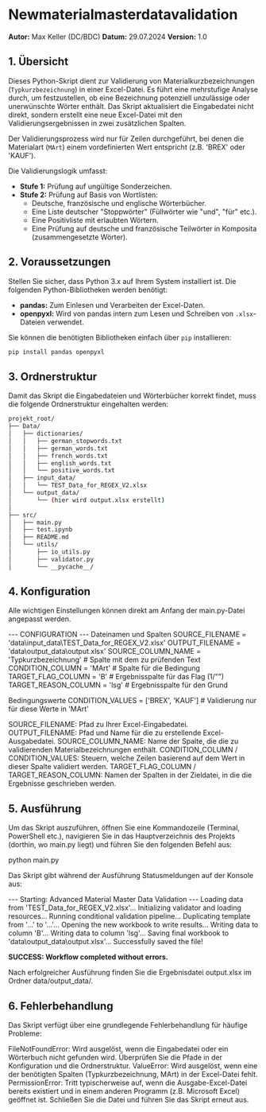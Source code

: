 # Newmaterialmasterdatavalidation

**Autor:** Max Keller (DC/BDC)
**Datum:** 29.07.2024
**Version:** 1.0

## 1. Übersicht

Dieses Python-Skript dient zur Validierung von Materialkurzbezeichnungen (`Typkurzbezeichnung`) in einer Excel-Datei. Es führt eine mehrstufige Analyse durch, um festzustellen, ob eine Bezeichnung potenziell unzulässige oder unerwünschte Wörter enthält. Das Skript aktualisiert die Eingabedatei nicht direkt, sondern erstellt eine neue Excel-Datei mit den Validierungsergebnissen in zwei zusätzlichen Spalten.

Der Validierungsprozess wird nur für Zeilen durchgeführt, bei denen die Materialart (`MArt`) einem vordefinierten Wert entspricht (z.B. 'BREX' oder 'KAUF').

Die Validierungslogik umfasst:
- **Stufe 1:** Prüfung auf ungültige Sonderzeichen.
- **Stufe 2:** Prüfung auf Basis von Wortlisten:
    - Deutsche, französische und englische Wörterbücher.
    - Eine Liste deutscher "Stoppwörter" (Füllwörter wie "und", "für" etc.).
    - Eine Positivliste mit erlaubten Wörtern.
    - Eine Prüfung auf deutsche und französische Teilwörter in Komposita (zusammengesetzte Wörter).

## 2. Voraussetzungen

Stellen Sie sicher, dass Python 3.x auf Ihrem System installiert ist. Die folgenden Python-Bibliotheken werden benötigt:

- **pandas:** Zum Einlesen und Verarbeiten der Excel-Daten.
- **openpyxl:** Wird von pandas intern zum Lesen und Schreiben von `.xlsx`-Dateien verwendet.

Sie können die benötigten Bibliotheken einfach über `pip` installieren:
```bash
pip install pandas openpyxl
```

## 3. Ordnerstruktur
Damit das Skript die Eingabedateien und Wörterbücher korrekt findet, muss die folgende Ordnerstruktur eingehalten werden:
```bash
projekt_root/
├── Data/
│   ├── dictionaries/
│   │   ├── german_stopwords.txt
│   │   ├── german_words.txt
│   │   ├── french_words.txt
│   │   ├── english_words.txt
│   │   └── positive_words.txt
│   ├── input_data/
│   │   └── TEST_Data_for_REGEX_V2.xlsx
│   └── output_data/
│       └── (hier wird output.xlsx erstellt)
│
├── src/
│   ├── main.py
│   ├── test.ipynb
│   ├── README.md
│   └── utils/
│       ├── io_utils.py
│       ├── validator.py
│       └── __pycache__/
```


## 4. Konfiguration
Alle wichtigen Einstellungen können direkt am Anfang der main.py-Datei angepasst werden.

--- CONFIGURATION ---
Dateinamen und Spalten
SOURCE_FILENAME = 'data\input_data\TEST_Data_for_REGEX_V2.xlsx'
OUTPUT_FILENAME = 'data\output_data\output.xlsx'
SOURCE_COLUMN_NAME = 'Typkurzbezeichnung' # Spalte mit dem zu prüfenden Text
CONDITION_COLUMN = 'MArt'                 # Spalte für die Bedingung
TARGET_FLAG_COLUMN = 'B'                  # Ergebnisspalte für das Flag (1/"")
TARGET_REASON_COLUMN = 'lsg'              # Ergebnisspalte für den Grund

Bedingungswerte
CONDITION_VALUES = ['BREX', 'KAUF']       # Validierung nur für diese Werte in 'MArt'


SOURCE_FILENAME: Pfad zu Ihrer Excel-Eingabedatei.
OUTPUT_FILENAME: Pfad und Name für die zu erstellende Excel-Ausgabedatei.
SOURCE_COLUMN_NAME: Name der Spalte, die die zu validierenden Materialbezeichnungen enthält.
CONDITION_COLUMN / CONDITION_VALUES: Steuern, welche Zeilen basierend auf dem Wert in dieser Spalte validiert werden.
TARGET_FLAG_COLUMN / TARGET_REASON_COLUMN: Namen der Spalten in der Zieldatei, in die die Ergebnisse geschrieben werden.
## 5. Ausführung
Um das Skript auszuführen, öffnen Sie eine Kommandozeile (Terminal, PowerShell etc.), navigieren Sie in das Hauptverzeichnis des Projekts (dorthin, wo main.py liegt) und führen Sie den folgenden Befehl aus:

python main.py


Das Skript gibt während der Ausführung Statusmeldungen auf der Konsole aus:

--- Starting: Advanced Material Master Data Validation ---
Loading data from 'TEST_Data_for_REGEX_V2.xlsx'...
Initializing validator and loading resources...
Running conditional validation pipeline...
Duplicating template from '...' to '...'...
Opening the new workbook to write results...
Writing data to column 'B'...
Writing data to column 'lsg'...
Saving final workbook to 'data\output_data\output.xlsx'...
Successfully saved the file!


**SUCCESS: Workflow completed without errors.** 



Nach erfolgreicher Ausführung finden Sie die Ergebnisdatei output.xlsx im Ordner data/output_data/.

## 6. Fehlerbehandlung
Das Skript verfügt über eine grundlegende Fehlerbehandlung für häufige Probleme:

FileNotFoundError: Wird ausgelöst, wenn die Eingabedatei oder ein Wörterbuch nicht gefunden wird. Überprüfen Sie die Pfade in der Konfiguration und die Ordnerstruktur.
ValueError: Wird ausgelöst, wenn eine der benötigten Spalten (Typkurzbezeichnung, MArt) in der Excel-Datei fehlt.
PermissionError: Tritt typischerweise auf, wenn die Ausgabe-Excel-Datei bereits existiert und in einem anderen Programm (z.B. Microsoft Excel) geöffnet ist. Schließen Sie die Datei und führen Sie das Skript erneut aus.
